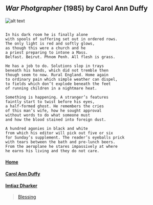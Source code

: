 ## _War Photgrapher_ (1985) by Carol Ann Duffy
![alt text][carolannduffy]

[carolannduffy]: https://i1.wp.com/gcseenglishanalysis.com/wp-content/uploads/2019/03/sdut-le-minh-thai-vietnam-war-photographer-dies-2014oct24.jpg?fit=2048%2C1356&ssl=1 "Carol Ann Duffy"

````

In his dark room he is finally alone
with spools of suffering set out in ordered rows.
The only light is red and softly glows,
as though this were a church and he
a priest preparing to intone a Mass.
Belfast. Beirut. Phnom Penh. All flesh is grass.

He has a job to do. Solutions slop in trays
beneath his hands, which did not tremble then
though seem to now. Rural England. Home again
to ordinary pain which simple weather can dispel,
to fields which don’t explode beneath the feet
of running children in a nightmare heat.

Something is happening. A stranger’s features
faintly start to twist before his eyes,
a half-formed ghost. He remembers the cries
of this man’s wife, how he sought approval
without words to do what someone must
and how the blood stained into foreign dust.

A hundred agonies in black and white
from which his editor will pick out five or six
for Sunday’s supplement. The reader’s eyeballs prick
with tears between the bath and pre-lunch beers.
From the aeroplane he stares impassively at where
he earns his living and they do not care.

````
#### [Home](https://pxld3l74.github.io/gcse.authors/)

#### [Carol Ann Duffy](https://pxld3l74.github.io/gcse.authors/carol-duffy)

#### [Imtiaz Dharker](https://pxld3l74.github.io/gcse.authors/imtiaz-dharker)
>[Blessing](https://pxld3l74.github.io/gcse.authors/blessing)

